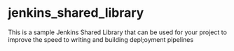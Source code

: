 # jenkins_shared_library 

This is a sample Jenkins Shared Library that can be used for your project to improve the speed to writing and building depl;oyment pipelines